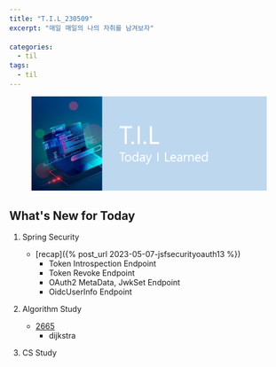 ```yaml
---
title: "T.I.L_230509"
excerpt: "매일 매일의 나의 자취를 남겨보자"

categories:
  - til
tags:
  - til
---
```

<figure>
    <img src="/assets/images/til_image.png">
</figure>

## What's New for  Today   

1. Spring Security
    - [recap]({% post_url 2023-05-07-jsfsecurityoauth13 %})
        - Token Introspection Endpoint
        - Token Revoke Endpoint
        - OAuth2 MetaData, JwkSet Endpoint
        - OidcUserInfo Endpoint

2. Algorithm Study
    - [2665](https://www.acmicpc.net/problem/2665)
        - dijkstra

3. CS Study